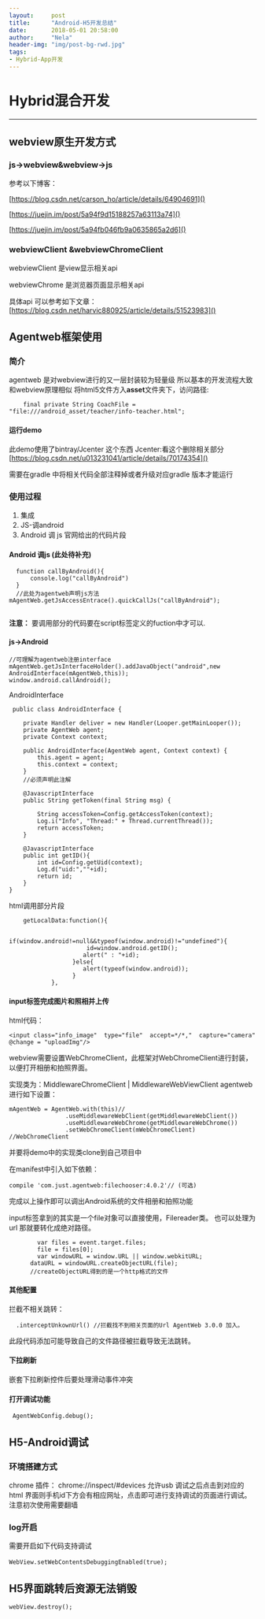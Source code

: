 ```yaml
---
layout:     post
title:      "Android-H5开发总结"
date:       2018-05-01 20:58:00
author:     "Nela"
header-img: "img/post-bg-rwd.jpg"
tags:
- Hybrid-App开发
---
```


# Hybrid混合开发
---

## webview原生开发方式

### js->webview&webview->js

参考以下博客：

[https://blog.csdn.net/carson_ho/article/details/64904691]()
	
[https://juejin.im/post/5a94f9d15188257a63113a74]()

[https://juejin.im/post/5a94fb046fb9a0635865a2d6]()

### webviewClient &webviewChromeClient

webviewClient 是view显示相关api

webviewChrome 是浏览器页面显示相关api 

具体api 可以参考如下文章：
[https://blog.csdn.net/harvic880925/article/details/51523983]()

## Agentweb框架使用

### 简介
agentweb 是对webview进行的又一层封装较为轻量级
所以基本的开发流程大致和webview原理相似
将html5文件方入**asset**文件夹下，访问路径:

```
    final private String CoachFile = "file:///android_asset/teacher/info-teacher.html";

```

#### 运行demo
此demo使用了bintray/Jcenter 这个东西
Jcenter:看这个删除相关部分
[https://blog.csdn.net/u013231041/article/details/70174354]()

需要在gradle 中将相关代码全部注释掉或者升级对应gradle 版本才能运行

### 使用过程

1. 集成
2. JS-调android
3. Android 调 js
官网给出的代码片段

#### Android 调js (此处待补充)

```
  function callByAndroid(){
      console.log("callByAndroid")
  }
  //此处为agentweb声明js方法
mAgentWeb.getJsAccessEntrace().quickCallJs("callByAndroid");
      
```
**注意：** 要调用部分的代码要在script标签定义的fuction中才可以.
#### js->Android

```
//可理解为agentweb注册interface
mAgentWeb.getJsInterfaceHolder().addJavaObject("android",new AndroidInterface(mAgentWeb,this));
window.android.callAndroid();
```

AndroidInterface

```
 public class AndroidInterface {

    private Handler deliver = new Handler(Looper.getMainLooper());
    private AgentWeb agent;
    private Context context;

    public AndroidInterface(AgentWeb agent, Context context) {
        this.agent = agent;
        this.context = context;
    }
	//必须声明此注解

    @JavascriptInterface
    public String getToken(final String msg) {

        String accessToken=Config.getAccessToken(context);
        Log.i("Info", "Thread:" + Thread.currentThread());
        return accessToken;
    }

    @JavascriptInterface
    public int getID(){
        int id=Config.getUid(context);
        Log.d("uid:",""+id);
        return id;
    }
}
```

html调用部分片段

```
	getLocalData:function(){

                  if(window.android!=null&&typeof(window.android)!="undefined"){
                      id=window.android.getID();
                     alert(" : "+id);
                  }else{
                     alert(typeof(window.android));
                  }
      		},
```

#### input标签完成图片和照相并上传

html代码：

```
<input class="info_image"  type="file"  accept=*/*,"  capture="camera" @change = "uploadImg"/>		
```

webview需要设置WebChromeClient，此框架对WebChromeClient进行封装，以便打开相册和拍照界面。

实现类为：MiddlewareChromeClient | MiddlewareWebViewClient
agentweb进行如下设置：

```
mAgentWeb = AgentWeb.with(this)//
                .useMiddlewareWebClient(getMiddlewareWebClient())
                .useMiddlewareWebChrome(getMiddlewareWebChrome())
                .setWebChromeClient(mWebChromeClient) //WebChromeClient 
```
并要将demo中的实现类clone到自己项目中

在manifest中引入如下依赖：

```
compile 'com.just.agentweb:filechooser:4.0.2'// (可选)
```

完成以上操作即可以调出Android系统的文件相册和拍照功能

input标签拿到的其实是一个file对象可以直接使用，Filereader类。
也可以处理为url 那就要转化成绝对路径。

```
		var files = event.target.files;
		file = files[0];
		var windowURL = window.URL || window.webkitURL;
      dataURL = windowURL.createObjectURL(file);
      //createObjectURL得到的是一个http格式的文件

```

#### 其他配置

拦截不相关跳转：

``` 
  .interceptUnkownUrl() //拦截找不到相关页面的Url AgentWeb 3.0.0 加入。

```
此段代码添加可能导致自己的文件路径被拦截导致无法跳转。

#### 下拉刷新

嵌套下拉刷新控件后要处理滑动事件冲突

#### 打开调试功能

```
 AgentWebConfig.debug();

```
## H5-Android调试

### 环境搭建方式
chrome 插件： chrome://inspect/#devices
允许usb 调试之后点击到对应的html 界面则手机id下方会有相应网址，点击即可进行支持调试的页面进行调试。
注意初次使用需要翻墙
### log开启

需要开启如下代码支持调试

```
WebView.setWebContentsDebuggingEnabled(true);　
```
## H5界面跳转后资源无法销毁
```
webView.destroy();
```



